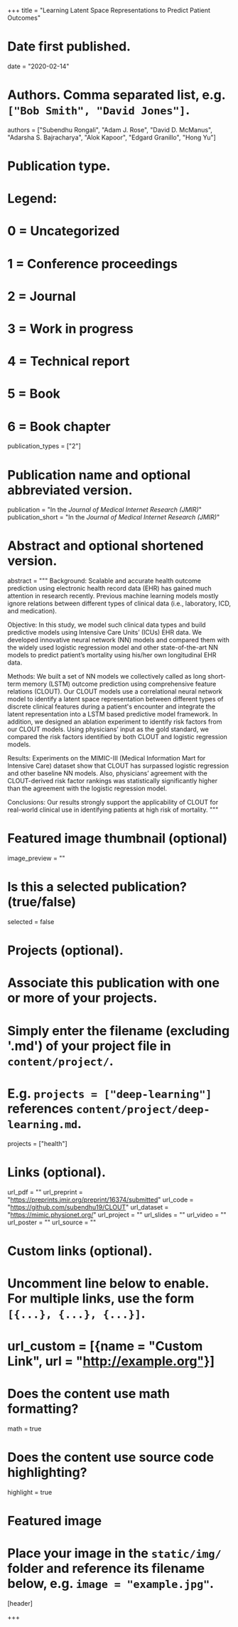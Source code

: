 +++
title = "Learning Latent Space Representations to Predict Patient Outcomes"

# Date first published.
date = "2020-02-14"

# Authors. Comma separated list, e.g. `["Bob Smith", "David Jones"]`.
authors = ["Subendhu Rongali", "Adam J. Rose", "David D. McManus", "Adarsha S. Bajracharya", "Alok Kapoor", "Edgard Granillo", "Hong Yu"]

# Publication type.
# Legend:
# 0 = Uncategorized
# 1 = Conference proceedings
# 2 = Journal
# 3 = Work in progress
# 4 = Technical report
# 5 = Book
# 6 = Book chapter
publication_types = ["2"]

# Publication name and optional abbreviated version.
publication = "In the *Journal of Medical Internet Research (JMIR)*"
publication_short = "In the *Journal of Medical Internet Research (JMIR)*"

# Abstract and optional shortened version.
abstract = """
Background: Scalable and accurate health outcome prediction using electronic health record data (EHR) has gained much attention in research recently. Previous machine learning models mostly ignore relations between different types of clinical data (i.e., laboratory, ICD, and medication).

Objective: In this study, we model such clinical data types and build predictive models using Intensive Care Units’ (ICUs) EHR data. We developed innovative neural network (NN) models and compared them with the widely used logistic regression model and other state-of-the-art NN models to predict patient’s mortality using his/her own longitudinal EHR data.

Methods: We built a set of NN models we collectively called as long short-term memory (LSTM) outcome prediction using comprehensive feature relations (CLOUT). Our CLOUT models use a correlational neural network model to identify a latent space representation between different types of discrete clinical features during a patient's encounter and integrate the latent representation into a LSTM based predictive model framework. In addition, we designed an ablation experiment to identify risk factors from our CLOUT models. Using physicians’ input as the gold standard, we compared the risk factors identified by both CLOUT and logistic regression models.

Results: Experiments on the MIMIC-III (Medical Information Mart for Intensive Care) dataset show that CLOUT has surpassed logistic regression and other baseline NN models. Also, physicians’ agreement with the CLOUT-derived risk factor rankings was statistically significantly higher than the agreement with the logistic regression model.

Conclusions: Our results strongly support the applicability of CLOUT for real-world clinical use in identifying patients at high risk of mortality.
"""

# Featured image thumbnail (optional)
image_preview = ""

# Is this a selected publication? (true/false)
selected = false

# Projects (optional).
#   Associate this publication with one or more of your projects.
#   Simply enter the filename (excluding '.md') of your project file in `content/project/`.
#   E.g. `projects = ["deep-learning"]` references `content/project/deep-learning.md`.
projects = ["health"]

# Links (optional).
url_pdf = ""
url_preprint = "https://preprints.jmir.org/preprint/16374/submitted"
url_code = "https://github.com/subendhu19/CLOUT"
url_dataset = "https://mimic.physionet.org/"
url_project = ""
url_slides = ""
url_video = ""
url_poster = ""
url_source = ""

# Custom links (optional).
#   Uncomment line below to enable. For multiple links, use the form `[{...}, {...}, {...}]`.
# url_custom = [{name = "Custom Link", url = "http://example.org"}]

# Does the content use math formatting?
math = true

# Does the content use source code highlighting?
highlight = true

# Featured image
# Place your image in the `static/img/` folder and reference its filename below, e.g. `image = "example.jpg"`.
[header]

+++

